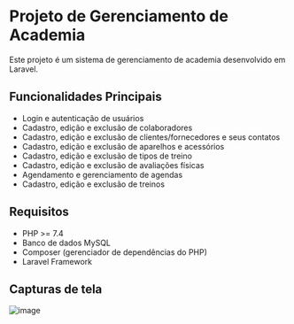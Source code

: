# Projeto de Gerenciamento de Academia

Este projeto é um sistema de gerenciamento de academia desenvolvido em Laravel.

## Funcionalidades Principais

- Login e autenticação de usuários
- Cadastro, edição e exclusão de colaboradores
- Cadastro, edição e exclusão de clientes/fornecedores e seus contatos
- Cadastro, edição e exclusão de aparelhos e acessórios
- Cadastro, edição e exclusão de tipos de treino
- Cadastro, edição e exclusão de avaliações físicas
- Agendamento e gerenciamento de agendas
- Cadastro, edição e exclusão de treinos

## Requisitos

- PHP >= 7.4
- Banco de dados MySQL
- Composer (gerenciador de dependências do PHP)
- Laravel Framework

## Capturas de tela
![image](https://github.com/MarceloMFerreira/projetoAcademia/assets/70519529/a459e4b0-d57c-4a78-842a-d9ee9ace29b0)
